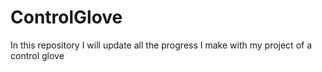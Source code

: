 # ControlGlove
In this repository I will update all the progress I make with my project of a control glove
